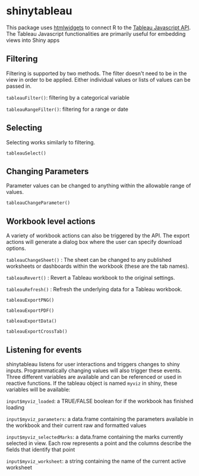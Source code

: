 # shinytableau
This package uses [htmlwidgets](http://www.htmlwidgets.org/) to connect R to the [Tableau Javascript API](https://onlinehelp.tableau.com/current/api/js_api/en-us/JavaScriptAPI/js_api_ref.htm). The Tableau Javascript functionalities are primarily useful for embedding views into Shiny apps 

## Filtering

Filtering is supported by two methods. The filter doesn't need to be in the view in order to be applied. Either individual values or lists of values can be passed in.

`tableauFilter()`: filtering by a categorical variable 

`tableauRangeFilter()`: filtering for a range or date 

## Selecting

Selecting works similarly to filtering.

`tableauSelect()` 

## Changing Parameters

Parameter values can be changed to anything within the allowable range of values.

`tableauChangeParameter()` 

## Workbook level actions

A variety of workbook actions can also be triggered by the API. The export actions will generate a dialog box where the user can specify download options. 

`tableauChangeSheet()` : The sheet can be changed to any published worksheets or dashboards within the workbook (these are the tab names). 

`tableauRevert()` : Revert a Tableau workbook to the original settings. 

`tableauRefresh()` : Refresh the underlying data for a Tableau workbook. 

`tableauExportPNG()` 

`tableauExportPDF()` 

`tableauExportData()` 

`tableauExportCrossTab()` 

## Listening for events

shinytableau listens for user interactions and triggers changes to shiny inputs. Programmatically changing values will also trigger these events. Three different variables are available and can be referenced or used in reactive functions.  If the tableau object is named `myviz` in shiny, these variables will be available:

`input$myviz_loaded`: a TRUE/FALSE boolean for if the workbook has finished loading

`input$myviz_parameters`: a data.frame containing the parameters available in the workbook and their current raw and formatted values

`input$myviz_selectedMarks`: a data.frame containing the marks currently selected in view. Each row represents a point and the columns describe the fields that identify that point

`input$myviz_worksheet`: a string containing the name of the current active worksheet 
